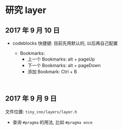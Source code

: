 # 研究 layer 

## 2017 年 9 月 10 日

+   codeblocks 快捷键: 目前先用默认的, 以后再自己配置

    +   Bookmarks:
        +   上一个 Bookmarks: alt + pageUp
        +   下一个 Bookmarks: alt + pageDown
        +   添加 Bookmark: Ctrl + B

    ​

## 2017 年 9 月 9 日

文件位置: `tiny_cnn/layers/layer.h`

+   查询 `#pragma` 的用法, 比如 `#pragma once`

